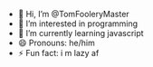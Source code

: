- 👋 Hi, I’m @TomFooleryMaster
- 👀 I’m interested in programming
- 🌱 I’m currently learning javascript
- 😄 Pronouns: he/him
- ⚡ Fun fact: i m lazy af

<!---
TomFooleryMaster/TomFooleryMaster is a ✨ special ✨ repository because its `README.md` (this file) appears on your GitHub profile.
You can click the Preview link to take a look at your changes.
--->
